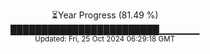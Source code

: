 <p align="center">
⏳Year Progress (81.49 %) <br>
████████████████████████▁▁▁▁▁▁ <br>
<sub>Updated: Fri, 25 Oct 2024 06:29:18 GMT</sub>
</p>

